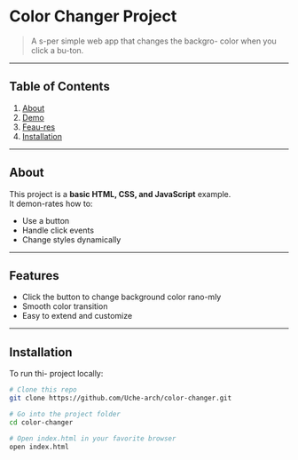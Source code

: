# Color Changer Project

> A s-per simple web app that changes the backgro- color when you click a bu-ton.

---

## Table of Contents
1. [About](#about)
2. [Demo](#demo)
3. [Feau-res](#features)
4. [Installation](#installation)


---

## About

This project is a **basic HTML, CSS, and JavaScript** example.  
It demon-rates how to:

- Use a button
- Handle click events
- Change styles dynamically

---


## Features

-  Click the button to change background color rano-mly
-  Smooth color transition
-  Easy to extend and customize

---

## Installation

To run thi- project locally:

```bash
# Clone this repo
git clone https://github.com/Uche-arch/color-changer.git

# Go into the project folder
cd color-changer

# Open index.html in your favorite browser
open index.html
